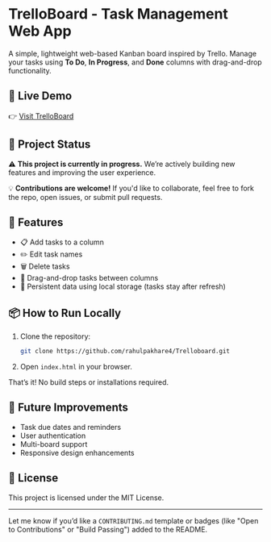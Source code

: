 # TrelloBoard - Task Management Web App

A simple, lightweight web-based Kanban board inspired by Trello. Manage your tasks using **To Do**, **In Progress**, and **Done** columns with drag-and-drop functionality.

## 🚀 Live Demo

👉 [Visit TrelloBoard](https://rahulpakhare4.github.io/Trelloboard/)

## 🧪 Project Status

⚠️ **This project is currently in progress.**
We’re actively building new features and improving the user experience.

💡 **Contributions are welcome!**
If you'd like to collaborate, feel free to fork the repo, open issues, or submit pull requests.

## 📝 Features

* 📋 Add tasks to a column
* ✏️ Edit task names
* 🗑️ Delete tasks
* 🔁 Drag-and-drop tasks between columns
* 💾 Persistent data using local storage (tasks stay after refresh)


## 📦 How to Run Locally

1. Clone the repository:

   ```bash
   git clone https://github.com/rahulpakhare4/Trelloboard.git
   ```
2. Open `index.html` in your browser.

That’s it! No build steps or installations required.

## 🎯 Future Improvements

* Task due dates and reminders
* User authentication
* Multi-board support
* Responsive design enhancements

## 📄 License

This project is licensed under the MIT License.

---

Let me know if you’d like a `CONTRIBUTING.md` template or badges (like "Open to Contributions" or "Build Passing") added to the README.
